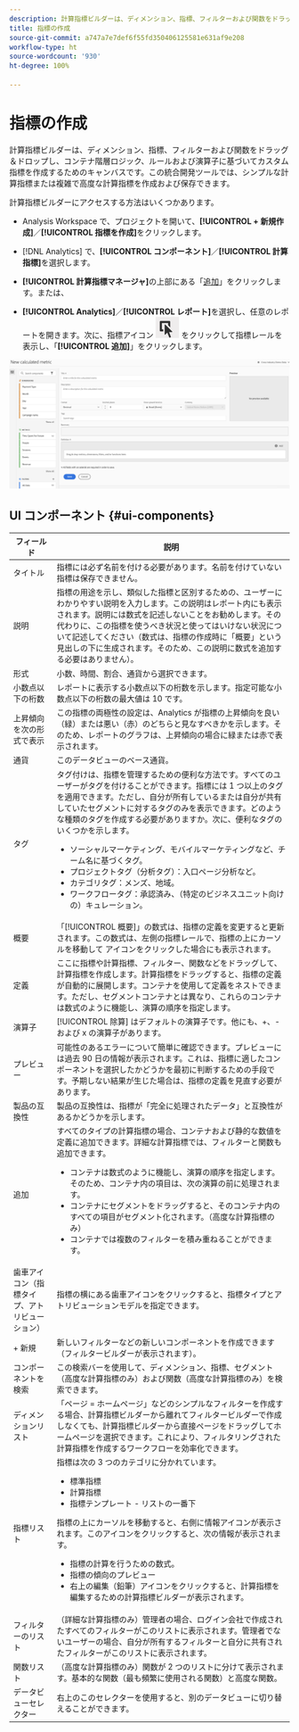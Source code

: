 ```yaml
---
description: 計算指標ビルダーは、ディメンション、指標、フィルターおよび関数をドラッグ＆ドロップし、コンテナ階層ロジック、ルールおよび演算子に基づいてカスタム指標を作成するためのキャンバスです。この統合開発ツールでは、シンプルな計算指標または複雑で高度な計算指標を作成および保存できます。
title: 指標の作成
source-git-commit: a747a7e7def6f55fd350406125581e631af9e208
workflow-type: ht
source-wordcount: '930'
ht-degree: 100%

---
```


# 指標の作成

計算指標ビルダーは、ディメンション、指標、フィルターおよび関数をドラッグ＆ドロップし、コンテナ階層ロジック、ルールおよび演算子に基づいてカスタム指標を作成するためのキャンバスです。この統合開発ツールでは、シンプルな計算指標または複雑で高度な計算指標を作成および保存できます。

計算指標ビルダーにアクセスする方法はいくつかあります。

* Analysis Workspace で、プロジェクトを開いて、**[!UICONTROL + 新規作成]**／**[!UICONTROL 指標を作成]**&#x200B;をクリックします。
* [!DNL Analytics] で、**[!UICONTROL コンポーネント]**／**[!UICONTROL 計算指標]**&#x200B;を選択します。

* **[!UICONTROL 計算指標マネージャ]**&#x200B;の上部にある「[追加](/help/components/calc-metrics/cm-workflow/cm-manager.md)」をクリックします。または、

* **[!UICONTROL Analytics]**／**[!UICONTROL レポート]**&#x200B;を選択し、任意のレポートを開きます。次に、指標アイコン ![](assets/metrics_icon.png) をクリックして指標レールを表示し、「**[!UICONTROL 追加]**」をクリックします。

![](assets/cm_builder_ui.png)

## UI コンポーネント {#ui-components}

| フィールド | 説明 |
| --- | --- |
| タイトル | 指標には必ず名前を付ける必要があります。名前を付けていない指標は保存できません。 |
| 説明 | 指標の用途を示し、類似した指標と区別するための、ユーザーにわかりやすい説明を入力します。この説明はレポート内にも表示されます。説明には数式を記述しないことをお勧めします。その代わりに、この指標を使うべき状況と使ってはいけない状況について記述してください（数式は、指標の作成時に「概要」という見出しの下に生成されます。そのため、この説明に数式を追加する必要はありません）。 |
| 形式 | 小数、時間、割合、通貨から選択できます。 |
| 小数点以下の桁数 | レポートに表示する小数点以下の桁数を示します。指定可能な小数点以下の桁数の最大値は 10 です。 |
| 上昇傾向を次の形式で表示 | この指標の両極性の設定は、Analytics が指標の上昇傾向を良い（緑）または悪い（赤）のどちらと見なすべきかを示します。そのため、レポートのグラフは、上昇傾向の場合に緑または赤で表示されます。 |
| 通貨 | このデータビューのベース通貨。 |
| タグ | タグ付けは、指標を管理するための便利な方法です。すべてのユーザーがタグを付けることができます。指標には 1 つ以上のタグを適用できます。ただし、自分が所有しているまたは自分が共有していたセグメントに対するタグのみを表示できます。どのような種類のタグを作成する必要がありますか。次に、便利なタグのいくつかを示します。<ul><li>ソーシャルマーケティング、モバイルマーケティングなど、チーム名に基づくタグ。</li><li>プロジェクトタグ（分析タグ）：入口ページ分析など。</li><li>カテゴリタグ：メンズ、地域。</li><li>ワークフロータグ：承認済み、（特定のビジネスユニット向けの）キュレーション。</li></ul> |
| 概要 | 「[!UICONTROL 概要]」の数式は、指標の定義を変更すると更新されます。この数式は、左側の指標レールで、指標の上にカーソルを移動して アイコンをクリックした場合にも表示されます。 |
| 定義 | ここに指標や計算指標、フィルター、関数などをドラッグして、計算指標を作成します。計算指標をドラッグすると、指標の定義が自動的に展開します。コンテナを使用して定義をネストできます。ただし、セグメントコンテナとは異なり、これらのコンテナは数式のように機能し、演算の順序を指定します。 |
| 演算子 | [!UICONTROL 除算] はデフォルトの演算子です。他にも、+、- および x の演算子があります。 |
| プレビュー | 可能性のあるエラーについて簡単に確認できます。プレビューには過去 90 日の情報が表示されます。これは、指標に適したコンポーネントを選択したかどうかを最初に判断するための手段です。予期しない結果が生じた場合は、指標の定義を見直す必要があります。 |
| 製品の互換性 | 製品の互換性は、指標が「完全に処理されたデータ」と互換性があるかどうかを示します。 |
| 追加 | すべてのタイプの計算指標の場合、コンテナおよび静的な数値を定義に追加できます。詳細な計算指標では、フィルターと関数も追加できます。<ul><li>コンテナは数式のように機能し、演算の順序を指定します。そのため、コンテナ内の項目は、次の演算の前に処理されます。</li><li>コンテナにセグメントをドラッグすると、そのコンテナ内のすべての項目がセグメント化されます。（高度な計算指標のみ）</li><li>コンテナでは複数のフィルターを積み重ねることができます。</li></ul> |
| 歯車アイコン（指標タイプ、アトリビューション） | 指標の横にある歯車アイコンをクリックすると、指標タイプとアトリビューションモデルを指定できます。 |
| + 新規 | 新しいフィルターなどの新しいコンポーネントを作成できます（フィルタービルダーが表示されます）。 |
| コンポーネントを検索 | この検索バーを使用して、ディメンション、指標、セグメント（高度な計算指標のみ）および関数（高度な計算指標のみ）を検索できます。 |
| ディメンションリスト | 「ページ = ホームページ」などのシンプルなフィルターを作成する場合、計算指標ビルダーから離れてフィルタービルダーで作成しなくても、計算指標ビルダーから直接ページをドラッグしてホームページを選択できます。これにより、フィルタリングされた計算指標を作成するワークフローを効率化できます。 |
| 指標リスト | 指標は次の 3 つのカテゴリに分かれています。<ul><li>標準指標</li><li>計算指標</li><li>指標テンプレート - リストの一番下</li></ul>指標の上にカーソルを移動すると、右側に情報アイコンが表示されます。このアイコンをクリックすると、次の情報が表示されます。<ul><li>指標の計算を行うための数式。</li><li>指標の傾向のプレビュー</li><li>右上の編集（鉛筆）アイコンをクリックすると、計算指標を編集するための計算指標ビルダーが表示されます。</li></ul> |
| フィルターのリスト | （詳細な計算指標のみ）管理者の場合、ログイン会社で作成されたすべてのフィルターがこのリストに表示されます。管理者でないユーザーの場合、自分が所有するフィルターと自分に共有されたフィルターがこのリストに表示されます。 |
| 関数リスト | （高度な計算指標のみ）関数が 2 つのリストに分けて表示されます。基本的な関数（最も頻繁に使用される関数）と高度な関数。 |
| データビューセレクター | 右上のこのセレクターを使用すると、別のデータビューに切り替えることができます。 |

